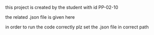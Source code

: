 this project is created by the student with id PP-02-10

the related .json file is given here

in order to run the code correctly plz set the .json file in correct path

